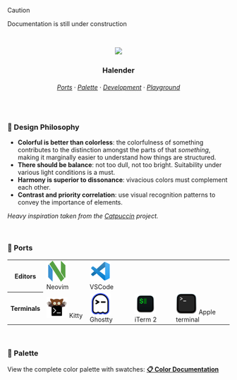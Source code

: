 > [!CAUTION]
> Documentation is still under construction

&nbsp;

<p align="center">
  <img src="https://raw.githubusercontent.com/deniskabana/halender/main/assets/docs/palette-stripe.png" width="400" />
</p>

<h3 align="center">
 Halender
</h3>

<h6 align="center">
  <a href="https://github.com/deniskabana/halender#-ports">Ports</a>
  ·
  <a href="https://github.com/deniskabana/halender#-palette">Palette</a>
  ·
  <a href="https://github.com/catppuccin/catppuccin/tree/main/dev">Development</a>
  ·
  <a href="#">Playground</a>
</h6>

&nbsp;

### 🧠 Design Philosophy

- **Colorful is better than colorless**: the colorfulness of something contributes to the distinction amongst the parts
  of that _something_, making it marginally easier to understand how things are structured.
- **There should be balance**: not too dull, not too bright. Suitability under various light conditions is a must.
- **Harmony is superior to dissonance**: vivacious colors must complement each other.
- **Contrast and priority correlation**: use visual recognition patterns to convey the importance of elements.

_Heavy inspiration taken from the [Catpuccin](https://github.com/catppuccin/catppuccin) project._

&nbsp;

### 📀 Ports

<table>
  <tr>
    <th>Editors</th>
    <td>
      <img src="./assets/logos/logo-neovim.png" height="48" />
      Neovim
    </td>
    <td>
      <img src="./assets/logos/logo-vscode.png" height="48" />
      VSCode
    </td>
  </tr>
  <tr>
    <th>Terminals</th>
    <td>
      <img src="./assets/logos/logo-kitty.png" height="48" />
      Kitty
    </td>
    <td>
      <img src="./assets/logos/logo-ghostty.png" height="48" />
      Ghostty
    </td>
    <td>
      <img src="./assets/logos/logo-iterm.png" height="48" />
      iTerm 2
    </td>
    <td>
      <img src="./assets/logos/logo-apple-terminal.png" height="48" />
      Apple terminal
    </td>
  </tr>
</table>

&nbsp;

### 🎨 Palette

View the complete color palette with swatches: **[📋 Color Documentation](docs/colors.md)**
